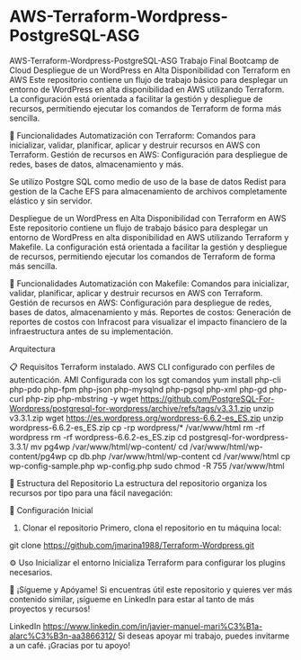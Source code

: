 # AWS-Terraform-Wordpress-PostgreSQL-ASG
AWS-Terraform-Wordpress-PostgreSQL-ASG
Trabajo Final Bootcamp de Cloud Despliegue de un WordPress en Alta Disponibilidad con Terraform en AWS Este repositorio contiene un flujo de trabajo básico para desplegar un entorno de WordPress en alta disponibilidad en AWS utilizando Terraform. La configuración está orientada a facilitar la gestión y despliegue de recursos, permitiendo ejecutar los comandos de Terraform de forma más sencilla.

🚀 Funcionalidades Automatización con Terraform: Comandos para inicializar, validar, planificar, aplicar y destruir recursos en AWS con Terraform. Gestión de recursos en AWS: Configuración para despliegue de redes, bases de datos, almacenamiento y más.

Se utilizo Postgre SQL como medio de uso de la base de datos
Redist para gestion de la Cache
EFS para almacenamiento de archivos completamente elástico y sin servidor.

Despliegue de un WordPress en Alta Disponibilidad con Terraform en AWS
Este repositorio contiene un flujo de trabajo básico para desplegar un entorno de WordPress en alta disponibilidad en AWS utilizando Terraform y Makefile. La configuración está orientada a facilitar la gestión y despliegue de recursos, permitiendo ejecutar los comandos de Terraform de forma más sencilla.

🚀 Funcionalidades
Automatización con Makefile: Comandos para inicializar, validar, planificar, aplicar y destruir recursos en AWS con Terraform.
Gestión de recursos en AWS: Configuración para despliegue de redes, bases de datos, almacenamiento y más.
Reportes de costos: Generación de reportes de costos con Infracost para visualizar el impacto financiero de la infraestructura antes de su implementación.

Arquitectura

📋 Requisitos
Terraform instalado.
AWS CLI configurado con perfiles de autenticación.
AMI Configurada con los sgt comandos
yum install php-cli php-pdo php-fpm php-json php-mysqlnd php-pgsql php-xml php-gd php-curl php-zip php-mbstring -y 
wget https://github.com/PostgreSQL-For-Wordpress/postgresql-for-wordpress/archive/refs/tags/v3.3.1.zip
unzip v3.3.1.zip
wget https://es.wordpress.org/wordpress-6.6.2-es_ES.zip
unzip wordpress-6.6.2-es_ES.zip
cp -rp wordpress/* /var/www/html
rm -rf wordpress
rm -rf wordpress-6.6.2-es_ES.zip
cd postgresql-for-wordpress-3.3.1/
mv pg4wp /var/www/html/wp-content/
cd /var/www/html/wp-content/pg4wp
cp db.php /var/www/html/wp-content
cd /var/www/html
cp wp-config-sample.php wp-config.php
sudo chmod -R 755 /var/www/html

📂 Estructura del Repositorio
La estructura del repositorio organiza los recursos por tipo para una fácil navegación:

🔧 Configuración Inicial
1. Clonar el repositorio
Primero, clona el repositorio en tu máquina local:

git clone https://github.com/jmarina1988/Terraform-Wordpress.git

⚙️ Uso
Inicializar el entorno
Inicializa Terraform para configurar los plugins necesarios.


📢 ¡Sígueme y Apóyame!
Si encuentras útil este repositorio y quieres ver más contenido similar, ¡sígueme en LinkedIn para estar al tanto de más proyectos y recursos!

LinkedIn
https://www.linkedin.com/in/javier-manuel-mari%C3%B1a-alarc%C3%B3n-aa3866312/
Si deseas apoyar mi trabajo, puedes invitarme a un café. ¡Gracias por tu apoyo!



